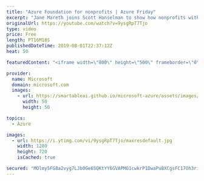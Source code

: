 ```yaml
---
title: "Azure Foundation for nonprofits | Azure Friday"
excerpt: "Jane Mareth joins Scott Hanselman to show how nonprofits with limited budgets can accelerate their cloud adoption with Azure Foundation for nonprofits. The Azure Foundation provides prescriptive scripts, documentation, and diagrams to help nonprofits quickly adopt Microsoft Azure. Azure Foundation also"
originalUrl: https://youtube.com/watch?v=9ysgRpT7Tjo
type: video
price: Free
length: PT16M18S
publishedDateTime: 2019-08-01T22:37:12Z
heat: 50

featuredContent: "<iframe width=\"800\" height=\"500\" frameborder=\"0\" src=\"https://www.youtube.com/embed/9ysgRpT7Tjo\" allow=\"accelerometer; autoplay; encrypted-media; gyroscope; picture-in-picture\" allowfullscreen></iframe>"

provider:
  name: Microsoft
  domain: microsoft.com
  images:
    - url: https://smartableai.github.io/microsoft-azure/assets/images/organizations/microsoft.com-50x50.jpg
      width: 50
      height: 50

topics:
  - Azure

images:
  - url: https://i.ytimg.com/vi/9ysgRpT7Tjo/maxresdefault.jpg
    width: 1280
    height: 720
    isCached: true

secured: "MOlmy5FG8a2vyg7LJb0Ge6SQKtYY6GVAPMO1cwkrP1DwaPu8XCgsFC17Oh3riwiqA/adc7IUyh63b4okwhSByRhJgL6TeGfESIA+s9TRKYEqLSVRQ9J4onUj41vZXY3pwO7ykepHxSBFoC3gix+XWAeLEh7B8+jylODyn52hMrsq3f35LTLGX3VKG+HkImVvy9ZSGJMMkJal1Tr8B84Q4+nks71LtA5/b/Prv8oqvdAkM3ynYzDQrnWOxsIoDhxJnnoCSgikwOLQBWnSZ64my82v+Hr8iZ2daxnbcMAPyj3+T8ZJsmWGZzCaIfO9Dqu9lrw7XLh/Mja9Q5e04swY45uZFk0Qz1lXFkQ1C6k10njR+bWAO+pocDwsP6FKuVU7aLaL4Cm0Ep8usQW0DBbcEkeC2hnW0R0gAHEKQd4m+94=;pJcHeuR6xzExbSRyLsoimg=="
---
```


